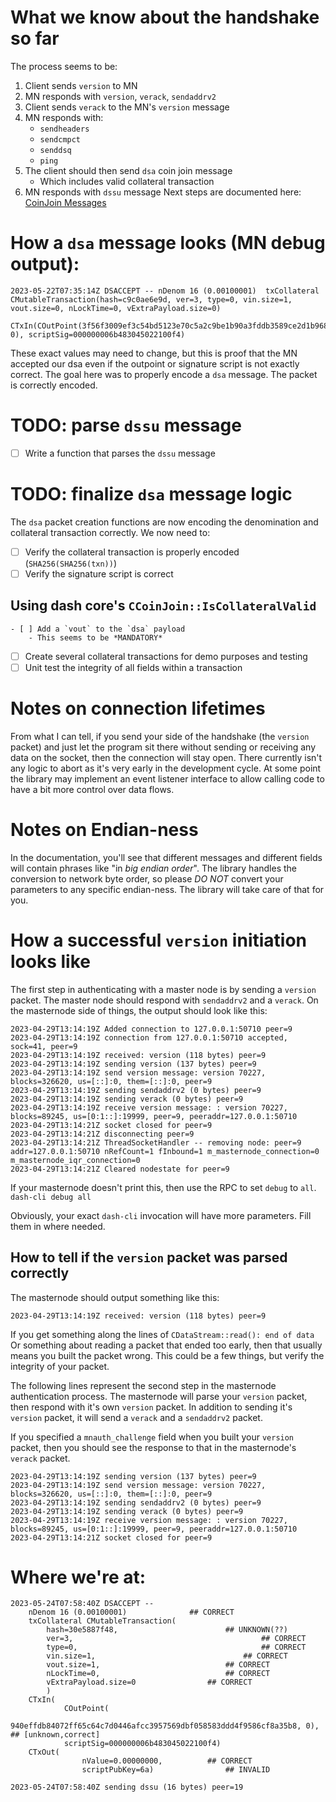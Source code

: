# What we know about the handshake so far
The process seems to be:

1. Client sends `version` to MN
2. MN responds with `version`, `verack`, `sendaddrv2`
3. Client sends `verack` to the MN's `version` message
4. MN responds with:
	- `sendheaders`
	- `sendcmpct`
	- `senddsq`
	- `ping`
5. The client should then send `dsa` coin join message
	- Which includes valid collateral transaction
6. MN responds with `dssu` message
Next steps are documented here: [CoinJoin Messages](https://docs.dash.org/projects/core/en/stable/docs/reference/p2p-network-privatesend-messages.html#dssu)

# How a `dsa` message looks (MN debug output):
```
2023-05-22T07:35:14Z DSACCEPT -- nDenom 16 (0.00100001)  txCollateral CMutableTransaction(hash=c9c0ae6e9d, ver=3, type=0, vin.size=1, vout.size=0, nLockTime=0, vExtraPayload.size=0)
    CTxIn(COutPoint(3f56f3009ef3c54bd5123e70c5a2c9be1b90a3fddb3589ce2d1b9688b0926c9f, 0), scriptSig=000000006b483045022100f4)
```
These exact values may need to change, but this is proof that the MN accepted our dsa even if the outpoint or signature script is not exactly correct. The goal here was to properly encode a `dsa` message. The packet is correctly encoded.


# TODO: parse `dssu` message
- [ ] Write a function that parses the `dssu` message

# TODO: finalize `dsa` message logic
The `dsa` packet creation functions are now encoding the denomination and collateral transaction correctly. 
We now need to:
- [ ] Verify the collateral transaction is properly encoded (`SHA256(SHA256(txn))`)
- [ ] Verify the signature script is correct
## Using dash core's `CCoinJoin::IsCollateralValid`
	- [ ] Add a `vout` to the `dsa` payload
		- This seems to be *MANDATORY*
- [ ] Create several collateral transactions for demo purposes and testing
- [ ] Unit test the integrity of all fields within a transaction

# Notes on connection lifetimes
From what I can tell, if you send your side of the handshake (the `version` packet) and just let the program sit there without sending or receiving any data on the socket, then the connection will stay open. There currently isn't any logic to abort as it's very early in the development cycle. At some point the library may implement an event listener interface to allow calling code to have a bit more control over data flows.

# Notes on Endian-ness
In the documentation, you'll see that different messages and different fields will contain phrases like "in *big endian order*". The library handles the conversion to network byte order, so please _DO NOT_ convert your parameters to any specific endian-ness. The library will take care of that for you.


# How a successful `version` initiation looks like
The first step in authenticating with a master node is by sending a `version` packet.
The master node should respond with `sendaddrv2` and a `verack`.
On the masternode side of things, the output should look like this:

```
2023-04-29T13:14:19Z Added connection to 127.0.0.1:50710 peer=9
2023-04-29T13:14:19Z connection from 127.0.0.1:50710 accepted, sock=41, peer=9
2023-04-29T13:14:19Z received: version (118 bytes) peer=9
2023-04-29T13:14:19Z sending version (137 bytes) peer=9
2023-04-29T13:14:19Z send version message: version 70227, blocks=326620, us=[::]:0, them=[::]:0, peer=9
2023-04-29T13:14:19Z sending sendaddrv2 (0 bytes) peer=9
2023-04-29T13:14:19Z sending verack (0 bytes) peer=9
2023-04-29T13:14:19Z receive version message: : version 70227, blocks=89245, us=[0:1::]:19999, peer=9, peeraddr=127.0.0.1:50710
2023-04-29T13:14:21Z socket closed for peer=9
2023-04-29T13:14:21Z disconnecting peer=9
2023-04-29T13:14:21Z ThreadSocketHandler -- removing node: peer=9 addr=127.0.0.1:50710 nRefCount=1 fInbound=1 m_masternode_connection=0 m_masternode_iqr_connection=0
2023-04-29T13:14:21Z Cleared nodestate for peer=9
```

If your masternode doesn't print this, then use the RPC to set `debug` to `all`.
`dash-cli debug all`

Obviously, your exact `dash-cli` invocation will have more parameters. Fill them in where needed.


## How to tell if the `version` packet was parsed correctly

The masternode should output something like this:
```
2023-04-29T13:14:19Z received: version (118 bytes) peer=9
```

If you get something along the lines of `CDataStream::read(): end of data`
Or something about reading a packet that ended too early, then
that usually means you built the packet wrong. This could be a few things,
but verify the integrity of your packet.

The following lines represent the second step in the masternode authentication
process. The masternode will parse your `version` packet, then respond with it's
own `version` packet. In addition to sending it's `version` packet, it will send
a `verack` and a `sendaddrv2` packet.

If you specified a `mnauth_challenge` field when you built your `version` packet,
then you should see the response to that in the masternode's `verack` packet.
```
2023-04-29T13:14:19Z sending version (137 bytes) peer=9
2023-04-29T13:14:19Z send version message: version 70227, blocks=326620, us=[::]:0, them=[::]:0, peer=9
2023-04-29T13:14:19Z sending sendaddrv2 (0 bytes) peer=9
2023-04-29T13:14:19Z sending verack (0 bytes) peer=9
2023-04-29T13:14:19Z receive version message: : version 70227, blocks=89245, us=[0:1::]:19999, peer=9, peeraddr=127.0.0.1:50710
2023-04-29T13:14:21Z socket closed for peer=9
```

# Where we're at:
```
2023-05-24T07:58:40Z DSACCEPT -- 
	nDenom 16 (0.00100001) 				## CORRECT
	txCollateral CMutableTransaction(
		hash=30e5887f48, 						## UNKNOWN(??)
		ver=3,  										## CORRECT
		type=0,  										## CORRECT
		vin.size=1,  								## CORRECT
		vout.size=1,  							## CORRECT
		nLockTime=0,  							## CORRECT
		vExtraPayload.size=0 				## CORRECT
		)
    CTxIn(
			COutPoint(
			940effdb84072ff65c64c7d0446afcc3957569dbf058583ddd4f9586cf8a35b8, 0), ## [unknown,correct]
			scriptSig=000000006b483045022100f4)
    CTxOut(
				nValue=0.00000000,			## CORRECT
				scriptPubKey=6a)				## INVALID

2023-05-24T07:58:40Z sending dssu (16 bytes) peer=19
```
